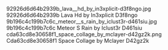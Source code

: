 92926d6d64b2939b_lava__hd_by_in3xplicit-d3f8ngo.jpg 92926d6d64b2939b Lava  Hd by In3xplicit D3f8ngo
9b196c4c199b7c6c_meteor__s_rain_by_iclust3r-d461siu.jpg 9b196c4c199b7c6c Meteor  S Rain by Iclust3r D461siu
cda63cd8e30658f1_space_collage_by_mclayer-d42gz2k.png Cda63cd8e30658f1 Space Collage by Mclayer D42gz2k
